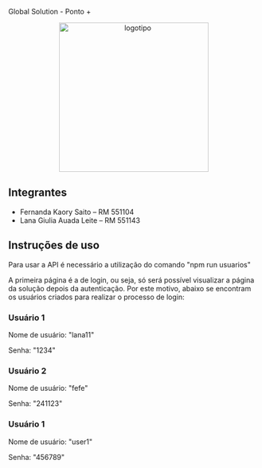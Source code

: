 Global Solution - Ponto +
<div align="center">
  <img src="https://github.com/fernandakaory/gs-edge2/assets/126582859/f5df60d0-94ee-4a6e-b8cb-9a3c695df211" width="300"  alt="logotipo">
</div>

## Integrantes
- Fernanda Kaory Saito – RM 551104
- Lana Giulia Auada Leite – RM 551143

## Instruções de uso
<p>Para usar a API é necessário a utilização do comando "npm run usuarios"</p>
A primeira página é a de login, ou seja, só será possível visualizar a página da solução depois da autenticação. Por este motivo, abaixo se encontram os usuários criados para realizar o processo de login:
<h3>Usuário 1</h3>
<p>Nome de usuário: "lana11"</p>
<p>Senha: "1234"</p>

<h3>Usuário 2</h3>
<p>Nome de usuário: "fefe"</p>
<p>Senha: "241123"</p>

<h3>Usuário 1</h3>
<p>Nome de usuário: "user1"</p>
<p>Senha: "456789"</p>
